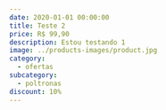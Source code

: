 ```yaml
---
date: 2020-01-01 00:00:00
title: Teste 2
price: R$ 99,90
description: Estou testando 1
image: ../products-images/product.jpg
category:
  - ofertas
subcategory:
  - poltronas
discount: 10%
---
```

